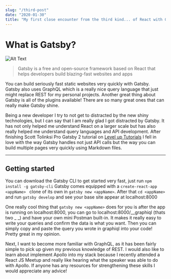 ```yaml
---
slug: "/third-post"
date: "2020-01-30"
title: "My first close encounter from the third kind... of React with Gatsby!"
---
```


# What is Gatsby?

![Alt Text](https://dev-to-uploads.s3.amazonaws.com/i/u1nfa59pz15s40l5qipr.jpg)

> Gatsby is a free and open-source framework based on React that helps developers build blazing-fast websites and apps

You can build seriously fast static websites very quickly with Gatsby. Gatsby also uses GraphQL which is a really nice query language that just might replace REST for my personal projects. Another great thing about Gatsby is all of the plugins available! There are so many great ones that can really make Gatsby shine. 

Being a new developer I try to not get to distracted by the new shiny technologies, but I can say that I am really glad I got distracted by Gatsby. It has not only helped me understand React on a larger scale but has also really helped me understand query languages and API development. After finishing Scott Tolinksi Pro Gatsby 2 tutorial on [Level up Tutorials](https://www.leveluptutorials.com/tutorials/pro-gatsby-2) I fell in love with the way Gatsby handles not just API calls but the way you can build multiple pages very quickly using Markdown files.

---
## Getting started

You can download the Gatsby CLI to get started very fast, just run `npm install -g gatsby-cli`
Gatsby comes equipped with a `create-react-app <appName> ` clone of its own in `gatsby new <appName>`.
After that `cd <appName>` and run `gatsby develop` and see your base site appear at localhost:8000

One really cool thing that `gatsby new <appName>` does for you is after the app is running on localhost:8000, you can go to localhost:8000/__graphiql (thats two _ _) and have your own mini Postman built-in. It makes it really easy to write your queries and confirm the data is what you want. Then you can simply copy and paste the query you wrote in graphiql into your code! Pretty great in my opinion.



Next, I want to become more familiar with GraphQL, as it has been fairly simple to pick up given my previous knowledge of REST. I would also like to learn about implement Apollo into my stack because I recently attended a React JS Meetup and really like hearing what the speaker was able to do with Apollo. If anyone has any resources for strengthening these skills I would appreciate any advice!
